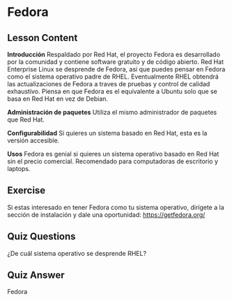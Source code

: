 # Fedora

## Lesson Content

<b>Introducción</b>
Respaldado por Red Hat, el proyecto Fedora es desarrollado por la comunidad y contiene software gratuito y de código abierto. Red Hat Enterprise Linux se desprende de Fedora, asi que puedes pensar en Fedora como el sistema operativo padre de RHEL. Eventualmente RHEL obtendrá las actualizaciones de Fedora a traves de pruebas y control de calidad exhaustivo. Piensa en que Fedora es el equivalente a Ubuntu solo que se basa en Red Hat en vez de Debian.

<b>Administración de paquetes</b>
Utiliza el mismo administrador de paquetes que Red Hat.

<b>Configurabilidad</b>
Si quieres un sistema basado en Red Hat, esta es la versión accesible.

<b>Usos</b>
Fedora es genial si quieres un sistema operativo basado en Red Hat sin el precio comercial. Recomendado para computadoras de escritorio y laptops.

## Exercise

Si estas interesado en tener Fedora como tu sistema operativo, dirígete a la sección de instalación y dale una oportunidad: <a href='https://getfedora.org/'>https://getfedora.org/</a>

## Quiz Questions

¿De cuál sistema operativo se desprende RHEL?

## Quiz Answer

Fedora